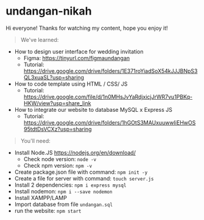 # undangan-nikah
Hi everyone!
Thanks for watching my content, hope you enjoy it!
> We've learned:
- How to design user interface for wedding invitation 
  - Figma: https://tinyurl.com/figmaundangan
  - Tutorial: https://drive.google.com/drive/folders/1E371roYiadSoX54kJJJBNpS3QL3xuaSL?usp=sharing
- How to code template using HTML / CSS/ JS
  - Tutorial: https://drive.google.com/file/d/1n0MHsJvYaRdjxicjJrWR7vu1PBKq-HKW/view?usp=share_link
- How to integrate our website to database MySQL x Express JS 
  - Tutorial: https://drive.google.com/drive/folders/1hGOtS3MAUxuuwwIiEHwOS95tdtDsVCXz?usp=sharing

> You'll need:
- Install Node.JS https://nodejs.org/en/download/
  - Check node version: `node -v`
  - Check npm version: `npm -v`
- Create package.json file with command: `npm init -y`
- Create a file for server with command: `touch server.js`
- Install 2 dependencies: `npm i express mysql`
- Install nodemon: `npm i --save nodemon`
- Install XAMPP/LAMP
- Import database from file `undangan.sql`
- run the website: `npm start`
